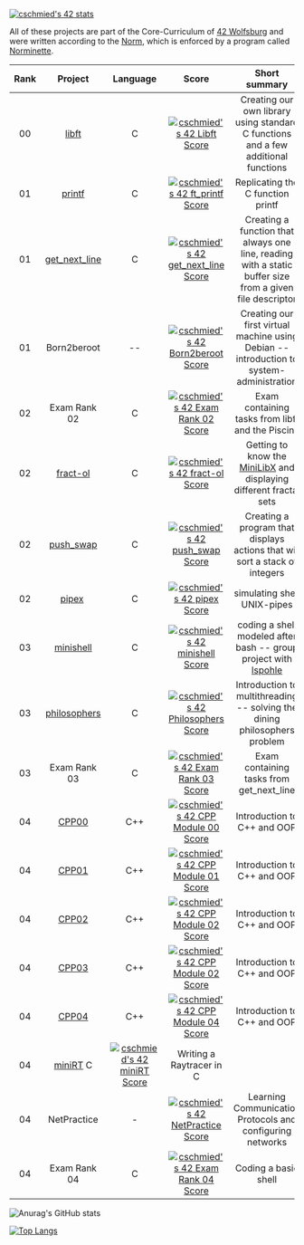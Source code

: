 [![cschmied's 42 stats](https://badge42.vercel.app/api/v2/clcumlgqy00110fmc362jodo5/stats?cursusId=21&coalitionId=151)](https://github.com/JaeSeoKim/badge42)


All of these projects are part of the Core-Curriculum of [42 Wolfsburg](https://42wolfsburg.de/) and were written according to the [Norm](https://github.com/42School/norminette/blob/master/pdf/en.norm.pdf), which is enforced by a program called [Norminette](https://github.com/42School/norminette).

| Rank | Project | Language | Score | Short summary |
|:----:|:-------:|:--------:|:-----:|:-------------:|
| 00 | [libft](https://github.com/cschm1ed/libft-a-C-standard-library) | C | [![cschmied's 42 Libft Score](https://badge42.vercel.app/api/v2/clcumlgqy00110fmc362jodo5/project/2911849)](https://github.com/JaeSeoKim/badge42) | Creating our own library using standard C functions and a few additional functions |
| 01 | [printf](https://github.com/cschm1ed/ft_printf-recoding-printf---) | C | [![cschmied's 42 ft_printf Score](https://badge42.vercel.app/api/v2/clcumlgqy00110fmc362jodo5/project/2932613)](https://github.com/JaeSeoKim/badge42) | Replicating the C function printf |
| 01 | [get_next_line](https://github.com/cschm1ed/get_next_line) | C | [![cschmied's 42 get_next_line Score](https://badge42.vercel.app/api/v2/clcumlgqy00110fmc362jodo5/project/2933547)](https://github.com/JaeSeoKim/badge42) | Creating a function that always one line, reading with a static buffer size from a given file descriptor |
| 01 | Born2beroot | -- | [![cschmied's 42 Born2beroot Score](https://badge42.vercel.app/api/v2/clcumlgqy00110fmc362jodo5/project/2940142)](https://github.com/JaeSeoKim/badge42) | Creating our first virtual machine using Debian -- introduction to system-administration |
| 02 | Exam Rank 02 | C | [![cschmied's 42 Exam Rank 02 Score](https://badge42.vercel.app/api/v2/clcumlgqy00110fmc362jodo5/project/2955231)](https://github.com/JaeSeoKim/badge42) | Exam containing tasks from libft and the Piscine |
| 02 | [fract-ol](https://github.com/cschm1ed/fract-ol) | C | [![cschmied's 42 fract-ol Score](https://badge42.vercel.app/api/v2/clcumlgqy00110fmc362jodo5/project/2960363)](https://github.com/JaeSeoKim/badge42) | Getting to know the [MiniLibX](https://harm-smits.github.io/42docs/libs/minilibx) and displaying different fractal sets |
| 02 | [push_swap](https://github.com/cschm1ed/push_swap) | C | [![cschmied's 42 push_swap Score](https://badge42.vercel.app/api/v2/clcumlgqy00110fmc362jodo5/project/2974394)](https://github.com/JaeSeoKim/badge42) | Creating a program that displays actions that will sort a stack of integers |
| 02 | [pipex](https://github.com/cschm1ed/pipex) | C | [![cschmied's 42 pipex Score](https://badge42.vercel.app/api/v2/clcumlgqy00110fmc362jodo5/project/3048988)](https://github.com/JaeSeoKim/badge42) | simulating shell UNIX-pipes |
| 03 | [minishell](https://github.com/cschm1ed/minishell) | C | [![cschmied's 42 minishell Score](https://badge42.vercel.app/api/v2/clcumlgqy00110fmc362jodo5/project/3073219)](https://github.com/JaeSeoKim/badge42) | coding a shell modeled after bash -- group project with [lspohle](https://github.com/lspohle) |
| 03 | [philosophers](https://github.com/cschm1ed/philosophers) | C | [![cschmied's 42 Philosophers Score](https://badge42.vercel.app/api/v2/clcumlgqy00110fmc362jodo5/project/3073218)](https://github.com/JaeSeoKim/badge42) | Introduction to multithreading -- solving the dining philosophers problem |
| 03 | Exam Rank 03 | C | [![cschmied's 42 Exam Rank 03 Score](https://badge42.vercel.app/api/v2/clcumlgqy00110fmc362jodo5/project/3073253)](https://github.com/JaeSeoKim/badge42) | Exam containing tasks from get_next_line |
| 04 | [CPP00](https://github.com/cschm1ed/CPP00) | C++ | [![cschmied's 42 CPP Module 00 Score](https://badge42.vercel.app/api/v2/clcumlgqy00110fmc362jodo5/project/3126458)](https://github.com/JaeSeoKim/badge42) | Introduction to C++ and OOP |
| 04 | [CPP01](https://github.com/cschm1ed/CPP01) | C++ | [![cschmied's 42 CPP Module 01 Score](https://badge42.vercel.app/api/v2/clcumlgqy00110fmc362jodo5/project/3132177)](https://github.com/JaeSeoKim/badge42) | Introduction to C++ and OOP |
| 04 | [CPP02](https://github.com/cschm1ed/CPP02) | C++ | [![cschmied's 42 CPP Module 02 Score](https://badge42.vercel.app/api/v2/clcumlgqy00110fmc362jodo5/project/3154490)](https://github.com/JaeSeoKim/badge42) | Introduction to C++ and OOP |
| 04 | [CPP03](https://github.com/cschm1ed/CPP03) | C++ |  [![cschmied's 42 CPP Module 02 Score](https://badge42.vercel.app/api/v2/clcumlgqy00110fmc362jodo5/project/3154490)](https://github.com/JaeSeoKim/badge42) | Introduction to C++ and OOP |
| 04 | [CPP04](https://github.com/cschm1ed/CPP04) | C++ | [![cschmied's 42 CPP Module 04 Score](https://badge42.vercel.app/api/v2/clcumlgqy00110fmc362jodo5/project/3171699)](https://github.com/JaeSeoKim/badge42) | Introduction to C++ and OOP |
| 04 | [miniRT](https://github.com/cschm1ed/miniRT)  C | [![cschmied's 42 miniRT Score](https://badge42.vercel.app/api/v2/clcumlgqy00110fmc362jodo5/project/3132039)](https://github.com/JaeSeoKim/badge42) | Writing a Raytracer in C |
| 04 | NetPractice | - | [![cschmied's 42 NetPractice Score](https://badge42.vercel.app/api/v2/clcumlgqy00110fmc362jodo5/project/3129446)](https://github.com/JaeSeoKim/badge42) | Learning Communication Protocols and configuring networks |
| 04 | Exam Rank 04 | C | [![cschmied's 42 Exam Rank 04 Score](https://badge42.vercel.app/api/v2/clcumlgqy00110fmc362jodo5/project/3132178)](https://github.com/JaeSeoKim/badge42) | Coding a basic shell |


![Anurag's GitHub stats](https://github-readme-stats.vercel.app/api?username=cschm1ed&show_icons=true&theme=vue-dark)

[![Top Langs](https://github-readme-stats.vercel.app/api/top-langs/?username=cschm1ed)](https://github.com/anuraghazra/github-readme-stats)



